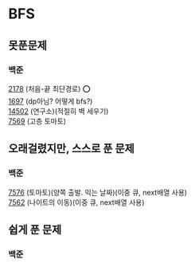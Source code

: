 # BFS

## 못푼문제
### 백준
[2178](https://www.acmicpc.net/problem/2178) (처음-끝 최단경로) :o: <br>
[1697](https://www.acmicpc.net/problem/1697) (dp아님? 어떻게 bfs?) <br>
[14502](https://www.acmicpc.net/problem/14502) (연구소)(적절히 벽 세우기) <br>
[7569](https://www.acmicpc.net/problem/7569) (고층 토마토) <br>

## 오래걸렸지만, 스스로 푼 문제
### 백준
[7576](https://www.acmicpc.net/problem/7576) (토마토)(양쪽 출발. 익는 날짜)(이중 큐, next배열 사용) <br>
[7562](https://www.acmicpc.net/problem/7562) (나이트의 이동)(이중 큐, next배열 사용) <br>

## 쉽게 푼 문제
### 백준
